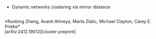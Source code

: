 - Dynamic networks clustering via mirror distance
<br>
*Runbing Zheng, Avanti Athreya, Marta Zlatic, Michael Clayton, Carey E. Priebe*
<br>
[arXiv:2412.19012][cluster preprint]

[cluster preprint]:https://arxiv.org/abs/2412.19012

